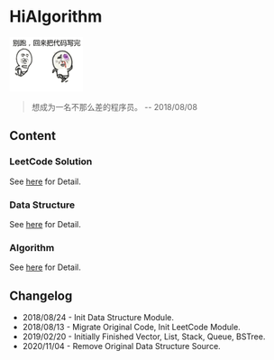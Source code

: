 # HiAlgorithm

![banner](banner.gif)

> 想成为一名不那么差的程序员。 -- 2018/08/08

## Content

### LeetCode Solution
See [here](oj/leetcode) for Detail.

### Data Structure
See [here](ds) for Detail.

### Algorithm
See [here](algorithm) for Detail.

## Changelog
* 2018/08/24 - Init Data Structure Module.
* 2018/08/13 - Migrate Original Code, Init LeetCode Module.
* 2019/02/20 - Initially Finished Vector, List, Stack, Queue, BSTree.
* 2020/11/04 - Remove Original Data Structure Source.
